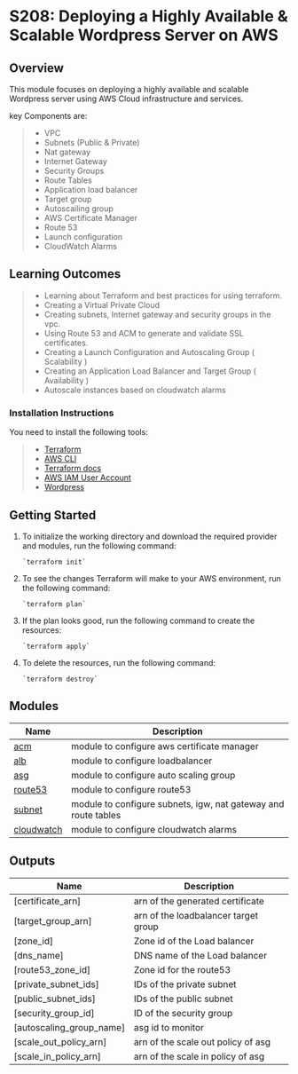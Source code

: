 # S208: Deploying a Highly Available & Scalable Wordpress Server on AWS

## Overview

This module focuses on deploying a highly available and scalable Wordpress server using AWS Cloud infrastructure and services. 

key Components are:

> - VPC
> - Subnets (Public & Private)
> - Nat gateway
> - Internet Gateway
> - Security Groups
> - Route Tables
> - Application load balancer
> - Target group
> - Autoscailing group
> - AWS Certificate Manager
> - Route 53
> - Launch configuration
> - CloudWatch Alarms

## Learning Outcomes

> - Learning about Terraform and best practices for using terraform.
> - Creating a Virtual Private Cloud
> - Creating subnets, Internet gateway and security groups in the vpc.
> - Using Route 53 and ACM to generate and validate SSL certificates.
> - Creating a Launch Configuration and Autoscaling Group ( Scalability )
> - Creating an Application Load Balancer and Target Group  ( Availability )
> - Autoscale instances based on cloudwatch alarms

### Installation Instructions

You need to install the following tools:

> - [Terraform](https://www.terraform.io/downloads)
> - [AWS CLI](https://docs.aws.amazon.com/cli/latest/userguide/getting-started-install.html)
> - [Terraform docs](https://terraform-docs.io/user-guide/installation/)
> - [AWS IAM User Account](https://aws.amazon.com/console/)  
> - [Wordpress](https://wordpress.org/download/)

## Getting Started

1.  To initialize the working directory and download the required provider and modules, run the following command:

		`terraform init` 

2.  To see the changes Terraform will make to your AWS environment, run the following command:

		`terraform plan` 

3.  If the plan looks good, run the following command to create the resources:

		`terraform apply` 

4.  To delete the resources, run the following command:

		`terraform destroy` 

## Modules

| Name | Description 
|------|--------|
| <a name="module_acm"></a> [acm](#module\acm) | module to configure aws certificate manager 
| <a name="module_loadbalancer"></a> [alb](#module\_loadbalancer) | module to configure loadbalancer 
| <a name="module_webserver"></a> [asg](#module\_webserver) | module to configure auto scaling group
| <a name="module_route53"></a> [route53](#module\_route53) | module to configure route53 
| <a name="module_subnet"></a> [subnet](#module\_subnet) | module to configure subnets, igw, nat gateway and route tables
| <a name="module_cloudwatch"></a> [cloudwatch](#module\cloudwatch) | module to configure cloudwatch alarms

## Outputs

| Name | Description |
|------|-------------|
| [certificate_arn] | arn of the generated certificate |
| [target_group_arn]  | arn of the loadbalancer target group |
| [zone_id]  | Zone id of the Load balancer |
| [dns_name] | DNS name of the Load balancer |
| [route53_zone_id]  | Zone id for the route53 |
| [private_subnet_ids]  | IDs of the private subnet |
| [public_subnet_ids]  | IDs of the public subnet |
| [security_group_id]  | ID of the security group |
| [autoscaling_group_name]  | asg id to monitor |
| [scale_out_policy_arn]  | arn of the scale out policy of asg |
| [scale_in_policy_arn]  | arn of the scale in policy of asg |


